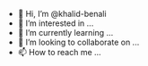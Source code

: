 - 👋 Hi, I’m @khalid-benali
- 👀 I’m interested in ...
- 🌱 I’m currently learning ...
- 💞️ I’m looking to collaborate on ...
- 📫 How to reach me ...

<!---
khalid-benali/khalid-benali is a ✨ special ✨ repository because its `README.md` (this file) appears on your GitHub profile.
You can click the Preview link to take a look at your changes.
--->
